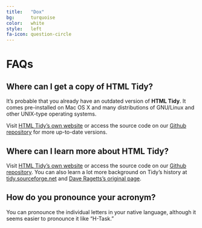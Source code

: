 ```yaml
---
title:   "Dox"
bg:      turquoise
color:   white
style:   left
fa-icon: question-circle
---
```


FAQs
====

## Where can I get a copy of HTML Tidy?

It’s probable that you already have an outdated version of **HTML Tidy**. It
comes pre-installed on Mac OS X and many distributions of GNU/Linux and other
UNIX-type operating systems.

Visit [HTML Tidy’s own website][3] or access the source code on our
[Github repository](4) for more up-to-date versions.


## Where can I learn more about HTML Tidy?

Visit [HTML Tidy’s own website][3] or access the source code on our
[Github repository][4]. You can also learn a lot more background on Tidy’s
history at [tidy.sourceforge.net][5] and [Dave Ragetts’s original page][1].


## How do you pronounce your acronym?

You can pronounce the individual letters in your native language, although it
seems easier to pronounce it like “H-Task.”

[1]: http://www.w3.org/People/Raggett/
[2]: http://www.w3.org/community/htacg/
[3]: http://www.html-tidy.org
[4]: https://github.com/htacg/tidy-html5
[5]: https://github.com/htacg/tidy-html5
